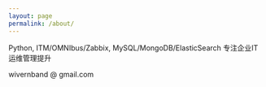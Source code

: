 ```yaml
---
layout: page
permalink: /about/
---
```


Python, ITM/OMNIbus/Zabbix, MySQL/MongoDB/ElasticSearch 专注企业IT运维管理提升

wivernband @ gmail.com
